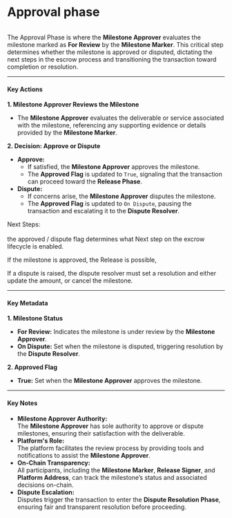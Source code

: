 # Approval phase

<figure><img src="../../.gitbook/assets/image (6) (1).png" alt=""><figcaption></figcaption></figure>

The Approval Phase is where the **Milestone Approver** evaluates the milestone marked as **For Review** by the **Milestone Marker**. This critical step determines whether the milestone is approved or disputed, dictating the next steps in the escrow process and transitioning the transaction toward completion or resolution.

***

#### **Key Actions**

**1. Milestone Approver Reviews the Milestone**

* The **Milestone Approver** evaluates the deliverable or service associated with the milestone, referencing any supporting evidence or details provided by the **Milestone Marker**.

**2. Decision: Approve or Dispute**

* **Approve:**
  * If satisfied, the **Milestone Approver** approves the milestone.
  * The **Approved Flag** is updated to `True`, signaling that the transaction can proceed toward the **Release Phase**.
* **Dispute:**
  * If concerns arise, the **Milestone Approver** disputes the milestone.
  * The **Approved Flag** is updated to `On Dispute`, pausing the transaction and escalating it to the **Dispute Resolver**.

Next Steps:\
\
the approved / dispute flag determines what Next step on the excrow lifecycle is enabled.&#x20;

If the milestone is approved, the Release is possible,

If a dispute is raised, the dispute resolver must set a resolution and either update the amount, or cancel the milestone.&#x20;

***

#### **Key Metadata**

**1. Milestone Status**

* **For Review:** Indicates the milestone is under review by the **Milestone Approver**.
* **On Dispute:** Set when the milestone is disputed, triggering resolution by the **Dispute Resolver**.

**2. Approved Flag**

* **True:** Set when the **Milestone Approver** approves the milestone.

***

#### **Key Notes**

* **Milestone Approver Authority:**\
  The **Milestone Approver** has sole authority to approve or dispute milestones, ensuring their satisfaction with the deliverable.
* **Platform's Role:**\
  The platform facilitates the review process by providing tools and notifications to assist the **Milestone Approver**.
* **On-Chain Transparency:**\
  All participants, including the **Milestone Marker**, **Release Signer**, and **Platform Address**, can track the milestone’s status and associated decisions on-chain.
* **Dispute Escalation:**\
  Disputes trigger the transaction to enter the **Dispute Resolution Phase**, ensuring fair and transparent resolution before proceeding.
